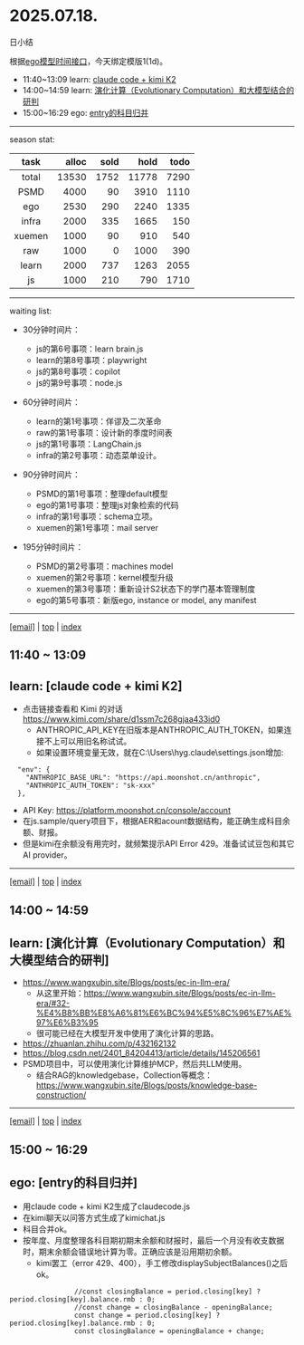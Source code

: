 # 2025.07.18.
日小结

<a id="top"></a>
根据[ego模型时间接口](https://gitee.com/hyg/blog/blob/master/timeflow.md)，今天绑定模版1(1d)。

<a id="index"></a>
- 11:40~13:09	learn: [claude code + kimi K2](#20250718114000)
- 14:00~14:59	learn: [演化计算（Evolutionary Computation）和大模型结合的研判](#20250718140000)
- 15:00~16:29	ego: [entry的科目归并](#20250718150000)

---
season stat:

| task | alloc | sold | hold | todo |
| :---: | ---: | ---: | ---: | ---: |
| total | 13530 | 1752 | 11778 | 7290 |
| PSMD | 4000 | 90 | 3910 | 1110 |
| ego | 2530 | 290 | 2240 | 1335 |
| infra | 2000 | 335 | 1665 | 150 |
| xuemen | 1000 | 90 | 910 | 540 |
| raw | 1000 | 0 | 1000 | 390 |
| learn | 2000 | 737 | 1263 | 2055 |
| js | 1000 | 210 | 790 | 1710 |

---
waiting list:


- 30分钟时间片：
  - js的第6号事项：learn brain.js
  - learn的第8号事项：playwright
  - js的第8号事项：copilot
  - js的第9号事项：node.js

- 60分钟时间片：
  - learn的第1号事项：佯谬及二次革命
  - raw的第1号事项：设计新的季度时间表
  - js的第1号事项：LangChain.js
  - infra的第2号事项：动态菜单设计。

- 90分钟时间片：
  - PSMD的第1号事项：整理default模型
  - ego的第1号事项：整理js对象检索的代码
  - infra的第1号事项：schema立项。
  - xuemen的第1号事项：mail server

- 195分钟时间片：
  - PSMD的第2号事项：machines model
  - xuemen的第2号事项：kernel模型升级
  - xuemen的第3号事项：重新设计S2状态下的学门基本管理制度
  - ego的第5号事项：新版ego, instance or model, any manifest

---
<a href="mailto:huangyg@mars22.com?subject=关于2025.07.18.[claude code + kimi K2]任务&body=日期: 2025.07.18.%0D%0A序号: 3%0D%0A手稿:../../draft/2025/20250718.a.md%0D%0A---请勿修改邮件主题及以上内容 从下一行开始写您的想法---%0D%0A">[email]</a> | [top](#top) | [index](#index)
<a id="20250718114000"></a>
## 11:40 ~ 13:09
## learn: [claude code + kimi K2]

- 点击链接查看和 Kimi 的对话 https://www.kimi.com/share/d1ssm7c268gjaa433id0
    - ANTHROPIC_API_KEY在旧版本是ANTHROPIC_AUTH_TOKEN，如果连接不上可以用旧名称试试。
    - 如果设置环境变量无效，就在C:\Users\hyg\.claude\settings.json增加:
```
  "env": {
    "ANTHROPIC_BASE_URL": "https://api.moonshot.cn/anthropic",
    "ANTHROPIC_AUTH_TOKEN": "sk-xxx"
  },
```
- API Key: https://platform.moonshot.cn/console/account
- 在js.sample/query项目下，根据AER和acount数据结构，能正确生成科目余额、财报。
- 但是kimi在余额没有用完时，就频繁提示API Error 429。准备试试豆包和其它AI provider。
---
<a href="mailto:huangyg@mars22.com?subject=关于2025.07.18.[演化计算（Evolutionary Computation）和大模型结合的研判]任务&body=日期: 2025.07.18.%0D%0A序号: 6%0D%0A手稿:../../draft/2025/20250718.01.md%0D%0A---请勿修改邮件主题及以上内容 从下一行开始写您的想法---%0D%0A">[email]</a> | [top](#top) | [index](#index)
<a id="20250718140000"></a>
## 14:00 ~ 14:59
## learn: [演化计算（Evolutionary Computation）和大模型结合的研判]

- https://www.wangxubin.site/Blogs/posts/ec-in-llm-era/
	- 从这里开始：https://www.wangxubin.site/Blogs/posts/ec-in-llm-era/#32-%E4%B8%BB%E8%A6%81%E6%BC%94%E5%8C%96%E7%AE%97%E6%B3%95
	- 很可能已经在大模型开发中使用了演化计算的思路。
- https://zhuanlan.zhihu.com/p/432162132
- https://blog.csdn.net/2401_84204413/article/details/145206561
- PSMD项目中，可以使用演化计算维护MCP，然后共LLM使用。
	- 结合RAG的knowledgebase，Collection等概念：https://www.wangxubin.site/Blogs/posts/knowledge-base-construction/

---
<a href="mailto:huangyg@mars22.com?subject=关于2025.07.18.[entry的科目归并]任务&body=日期: 2025.07.18.%0D%0A序号: 7%0D%0A手稿:../../draft/2025/20250718.02.md%0D%0A---请勿修改邮件主题及以上内容 从下一行开始写您的想法---%0D%0A">[email]</a> | [top](#top) | [index](#index)
<a id="20250718150000"></a>
## 15:00 ~ 16:29
## ego: [entry的科目归并]

- 用claude code + kimi K2生成了claudecode.js
- 在kimi聊天以问答方式生成了kimichat.js
- 科目合并ok。
- 按年度、月度整理各科目期初期末余额和财报时，最后一个月没有收支数据时，期末余额会错误地计算为零。正确应该是沿用期初余额。
	- kimi罢工（error 429、400），手工修改displaySubjectBalances()之后ok。
```
                //const closingBalance = period.closing[key] ? period.closing[key].balance.rmb : 0;
                //const change = closingBalance - openingBalance;
                const change = period.closing[key] ? period.closing[key].balance.rmb : 0;
                const closingBalance = openingBalance + change;
```
